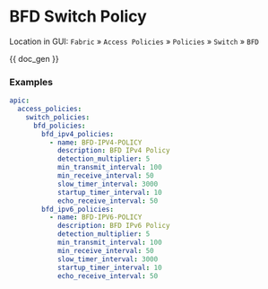 # BFD Switch Policy

Location in GUI:
`Fabric` » `Access Policies` » `Policies` » `Switch` » `BFD`


{{ doc_gen }}

### Examples

```yaml
apic:
  access_policies:
    switch_policies:
      bfd_policies:
        bfd_ipv4_policies:
          - name: BFD-IPV4-POLICY
            description: BFD IPv4 Policy
            detection_multiplier: 5
            min_transmit_interval: 100
            min_receive_interval: 50
            slow_timer_interval: 3000
            startup_timer_interval: 10
            echo_receive_interval: 50
        bfd_ipv6_policies:
          - name: BFD-IPV6-POLICY
            description: BFD IPv6 Policy
            detection_multiplier: 5
            min_transmit_interval: 100
            min_receive_interval: 50
            slow_timer_interval: 3000
            startup_timer_interval: 10
            echo_receive_interval: 50
```
